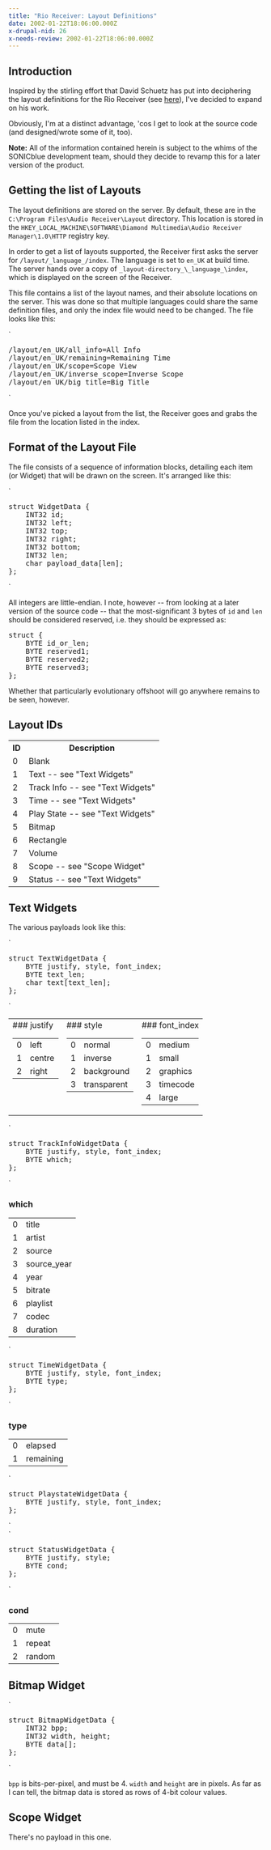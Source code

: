 ```yaml
---
title: "Rio Receiver: Layout Definitions"
date: 2002-01-22T18:06:00.000Z
x-drupal-nid: 26
x-needs-review: 2002-01-22T18:06:00.000Z
---
```

## Introduction

Inspired by the stirling effort that David Schuetz has put into deciphering the layout definitions for the Rio Receiver (see [here](http://www.dasnet.org/David/Rio/Layout.html)), I've decided to expand on his work.

Obviously, I'm at a distinct advantage, 'cos I get to look at the source code (and designed/wrote some of it, too).

**Note:** All of the information contained herein is subject to the whims of the SONICblue development team, should they decide to revamp this for a later version of the product.

## Getting the list of Layouts

The layout definitions are stored on the server. By default, these are in the `C:\Program Files\Audio Receiver\Layout` directory. This location is stored in the `HKEY_LOCAL_MACHINE\SOFTWARE\Diamond Multimedia\Audio Receiver Manager\1.0\HTTP` registry key.

In order to get a list of layouts supported, the Receiver first asks the server for `/layout/_language_/index`. The language is set to `en_UK` at build time. The server hands over a copy of `_layout-directory_\_language_\index`, which is displayed on the screen of the Receiver.

This file contains a list of the layout names, and their absolute locations on the server. This was done so that multiple languages could share the same definition files, and only the index file would need to be changed. The file looks like this:

<div class="snippet"> `<pre>/layout/en_UK/all_info=All Info
/layout/en_UK/remaining=Remaining Time
/layout/en_UK/scope=Scope View
/layout/en_UK/inverse_scope=Inverse Scope
/layout/en_UK/big_title=Big Title</pre>` </div>

Once you've picked a layout from the list, the Receiver goes and grabs the file from the location listed in the index.

## Format of the Layout File

The file consists of a sequence of information blocks, detailing each item (or Widget) that will be drawn on the screen. It's arranged like this:

<div class="snippet"> `<pre>struct WidgetData {
    INT32 id;
    INT32 left;
    INT32 top;
    INT32 right;
    INT32 bottom;
    INT32 len;
    char payload_data[len];
};</pre>` </div>

All integers are little-endian. I note, however -- from looking at a later version of the source code -- that the most-significant 3 bytes of `id` and `len` should be considered reserved, i.e. they should be expressed as:
<pre>struct {
    BYTE id_or_len;
    BYTE reserved1;
    BYTE reserved2;
    BYTE reserved3;
};</pre>

Whether that particularly evolutionary offshoot will go anywhere remains to be seen, however.
## Layout IDs

<table>
<tbody>
<tr>
<th>ID</th>

<th>Description</th>

</tr>

<tr>
<td>0</td>

<td>Blank</td>

</tr>

<tr>
<td>1</td>

<td>Text -- see "Text Widgets"</td>

</tr>

<tr>
<td>2</td>

<td>Track Info -- see "Text Widgets"</td>

</tr>

<tr>
<td>3</td>

<td>Time -- see "Text Widgets"</td>

</tr>

<tr>
<td>4</td>

<td>Play State -- see "Text Widgets"</td>

</tr>

<tr>
<td>5</td>

<td>Bitmap</td>

</tr>

<tr>
<td>6</td>

<td>Rectangle</td>

</tr>

<tr>
<td>7</td>

<td>Volume</td>

</tr>

<tr>
<td>8</td>

<td>Scope -- see "Scope Widget"</td>

</tr>

<tr>
<td>9</td>

<td>Status -- see "Text Widgets"</td>

</tr>

</tbody>

</table>

## Text Widgets

The various payloads look like this:

<div class="snippet"> `<pre>struct TextWidgetData {
    BYTE justify, style, font_index;
    BYTE text_len;
    char text[text_len];
};</pre>` </div>

<table>
<tbody>
<tr valign="top">
<td>
### justify

<table>
<tbody>
<tr>
<td>0</td>

<td>left</td>

</tr>

<tr>
<td>1</td>

<td>centre</td>

</tr>

<tr>
<td>2</td>

<td>right</td>

</tr>

</tbody>

</table>

</td>

<td>
### style

<table>
<tbody>
<tr>
<td>0</td>

<td>normal</td>

</tr>

<tr>
<td>1</td>

<td>inverse</td>

</tr>

<tr>
<td>2</td>

<td>background</td>

</tr>

<tr>
<td>3</td>

<td>transparent</td>

</tr>

</tbody>

</table>

</td>

<td>
### font_index

<table>
<tbody>
<tr>
<td>0</td>

<td>medium</td>

</tr>

<tr>
<td>1</td>

<td>small</td>

</tr>

<tr>
<td>2</td>

<td>graphics</td>

</tr>

<tr>
<td>3</td>

<td>timecode</td>

</tr>

<tr>
<td>4</td>

<td>large</td>

</tr>

</tbody>

</table>

</td>

</tr>

</tbody>

</table>

<div class="snippet"> `<pre>struct TrackInfoWidgetData {
    BYTE justify, style, font_index;
    BYTE which;
};</pre>` </div>

### which

<table>
<tbody>
<tr>
<td>0</td>

<td>title</td>

</tr>

<tr>
<td>1</td>

<td>artist</td>

</tr>

<tr>
<td>2</td>

<td>source</td>

</tr>

<tr>
<td>3</td>

<td>source_year</td>

</tr>

<tr>
<td>4</td>

<td>year</td>

</tr>

<tr>
<td>5</td>

<td>bitrate</td>

</tr>

<tr>
<td>6</td>

<td>playlist</td>

</tr>

<tr>
<td>7</td>

<td>codec</td>

</tr>

<tr>
<td>8</td>

<td>duration</td>

</tr>

</tbody>

</table>

<div class="snippet"> `<pre>struct TimeWidgetData {
    BYTE justify, style, font_index;
    BYTE type;
};</pre>` </div>

### type

<table>
<tbody>
<tr>
<td>0</td>

<td>elapsed</td>

</tr>

<tr>
<td>1</td>

<td>remaining</td>

</tr>

</tbody>

</table>

<div class="snippet"> `<pre>struct PlaystateWidgetData {
    BYTE justify, style, font_index;
};</pre>` </div>

<div class="snippet"> `<pre>struct StatusWidgetData {
    BYTE justify, style;
    BYTE cond;
};</pre>` </div>

### cond

<table>
<tbody>
<tr>
<td>0</td>

<td>mute</td>

</tr>

<tr>
<td>1</td>

<td>repeat</td>

</tr>

<tr>
<td>2</td>

<td>random</td>

</tr>

</tbody>

</table>

## Bitmap Widget

<div class="snippet"> `<pre>struct BitmapWidgetData {
    INT32 bpp;
    INT32 width, height;
    BYTE data[];
};</pre>` </div>

`bpp` is bits-per-pixel, and must be 4\. `width` and `height` are in pixels. As far as I can tell, the bitmap data is stored as rows of 4-bit colour values.

## Scope Widget

There's no payload in this one.